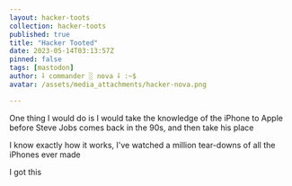 ```yaml
---
layout: hacker-toots
collection: hacker-toots
published: true
title: "Hacker Tooted"
date: 2023-05-14T03:13:57Z
pinned: false
tags: [mastodon]
author: ⸸ commander ░ nova ⸸ :~$
avatar: /assets/media_attachments/hacker-nova.png

---
```


<p>One thing I would do is I would take the knowledge of the iPhone to Apple before Steve Jobs comes back in the 90s, and then take his place</p><p>I know exactly how it works, I&#39;ve watched a million tear-downs of all the iPhones ever made</p><p>I got this</p>



